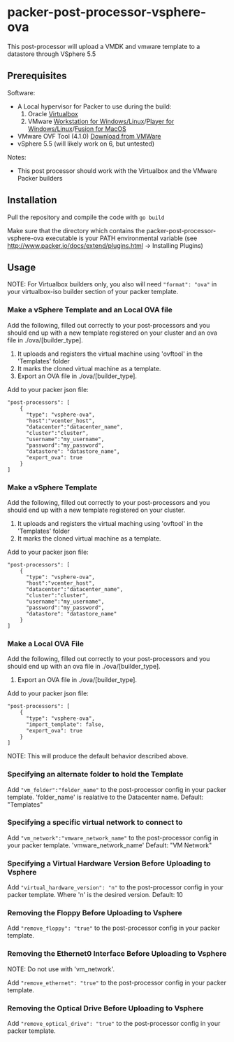 # packer-post-processor-vsphere-ova

This post-processor will upload a VMDK and vmware template to a datastore through VSphere 5.5

## Prerequisites

Software:

  * A Local hypervisor for Packer to use during the build:
    1. Oracle [Virtualbox](https://www.virtualbox.org/wiki/Downloads)
    1. VMware [Workstation for Windows/Linux](http://www.vmware.com/products/workstation/workstation-evaluation)/[Player for Windows/Linux](http://www.vmware.com/products/player/playerpro-evaluation.html)/[Fusion for MacOS](https://www.vmware.com/products/fusion/fusion-evaluation)
  * VMware OVF Tool (4.1.0) [Download from VMWare](https://my.vmware.com/web/vmware/details?productId=491&downloadGroup=OVFTOOL410_OSS)
  * vSphere 5.5 (will likely work on 6, but untested)

Notes:

  * This post processor should work with the Virtualbox and the VMware Packer builders

## Installation

Pull the repository and compile the code with ```go build```


Make sure that the directory which contains the packer-post-processor-vsphere-ova executable is your PATH environmental variable (see http://www.packer.io/docs/extend/plugins.html -> Installing Plugins)

## Usage

NOTE: For Virtualbox builders only, you also will need ```"format": "ova"``` in your virtualbox-iso builder section of your packer template.

### Make a vSphere Template and an Local OVA file
Add the following, filled out correctly to your post-processors and you should end up with a new template registered on your cluster and an ova file in ./ova/[builder_type].

1. It uploads and registers the virtual machine using 'ovftool' in the 'Templates' folder
1. It marks the cloned virtual machine as a template.
1. Export an OVA file in ./ova/[builder_type].

Add to your packer json file:

```
"post-processors": [
    {
      "type": "vsphere-ova",
      "host":"vcenter_host",
      "datacenter":"datacenter_name",
      "cluster":"cluster",
      "username":"my_username",
      "password":"my_password",
      "datastore": "datastore_name",
      "export_ova": true
    }
]
```

### Make a vSphere Template
Add the following, filled out correctly to your post-processors and you should end up with a new template registered on your cluster.

1. It uploads and registers the virtual maching using 'ovftool' in the 'Templates' folder
1. It marks the cloned virtual machine as a template.

Add to your packer json file:

```
"post-processors": [
    {
      "type": "vsphere-ova",
      "host":"vcenter_host",
      "datacenter":"datacenter_name",
      "cluster":"cluster",
      "username":"my_username",
      "password":"my_password",
      "datastore": "datastore_name"
    }
]
```

### Make a Local OVA File
Add the following, filled out correctly to your post-processors and you should end up with an ova file in ./ova/[builder_type].

1. Export an OVA file in ./ova/[builder_type].

Add to your packer json file:

```
"post-processors": [
    {
      "type": "vsphere-ova",
      "import_template": false,
      "export_ova": true
    }
]
```

NOTE: This will produce the default behavior described above.

### Specifying an alternate folder to hold the Template

Add ```"vm_folder":"folder_name"``` to the post-processor config in your packer template.  'folder_name' is realative to the Datacenter name.  Default: "Templates"

### Specifying a specific virtual network to connect to

Add ```"vm_network":"vmware_network_name"``` to the post-processor config in your packer template.  'vmware_network_name' Default: "VM Network"

### Specifying a Virtual Hardware Version Before Uploading to Vsphere

Add ```"virtual_hardware_version": "n"``` to the post-processor config in your packer template. Where 'n' is the desired version.  Default: 10

### Removing the Floppy Before Uploading to Vsphere

Add ```"remove_floppy": "true"``` to the post-processor config in your packer template.

### Removing the Ethernet0 Interface Before Uploading to Vsphere
NOTE: Do not use with 'vm_network'.

Add ```"remove_ethernet": "true"``` to the post-processor config in your packer template.  

### Removing the Optical Drive Before Uploading to Vsphere

Add ```"remove_optical_drive": "true"``` to the post-processor config in your packer template.
